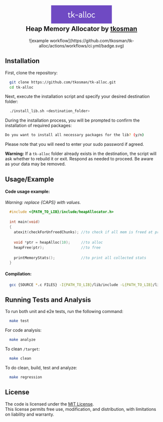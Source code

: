 <h2 align="center">
  <br>
 <img src="img/tk-alloc.png" alt="Heap allocator" width="200">
  <br>
  Heap Memory Allocator by <a href="https://github.com/tkosman">tkosman</a>
  <br>
</h2>

<p align="center">
  ![example workflow](https://github.com/tkosman/tk-alloc/actions/workflows/ci.yml/badge.svg)
</p>


## Installation

First, clone the repository:

```bash
  git clone https://github.com/tkosman/tk-alloc.git
  cd tk-alloc
```
Next, execute the installation script and specify your desired destination folder:
```bash
  ./install_lib.sh <destination_folder>
```
During the installation process, you will be prompted to confirm the installation of required packages:
```bash
Do you want to install all necessary packages for the lib? (y/n)
``` 
Please note that you will need to enter your sudo password if agreed.

**Warning:**
If a `tk-alloc` folder already exists in the destination, the script will ask whether to rebuild it or exit. Respond as needed to proceed. Be aware as your data may be removed.
## Usage/Example

#### Code usage example:
*Warning: replace {CAPS} with values.*
```C
  #include <{PATH_TO_LIB}/include/heapAllocator.h>

  int main(void)
  {
    atexit(checkForUnfreedChunks); //to check if all mem is freed at program exit

    void *ptr = heapAlloc(10);     //to alloc
    heapFree(ptr);                 //to free

    printMemoryStats();            //to print all collected stats
  }
```

#### Compilation:
```bash
  gcc {SOURCE *.c FILES} -I{PATH_TO_LIB}/lib/include -L{PATH_TO_LIB}/lib -l-tk-alloc -o {DESIRED_OUTPUT}
```


## Running Tests and Analysis

To run both unit and e2e tests, run the following command:

```bash
  make test
```

For code analysis:
```bash
  make analyze
```

To clean `/target`:
```bash
  make clean
```

To do clean, build, test and analyze:
```bash
  make regression
```

## License

The code is licensed under the [MIT License](https://choosealicense.com/licenses/mit/). \
This license permits free use, modification, and distribution, with limitations on liability and warranty.

